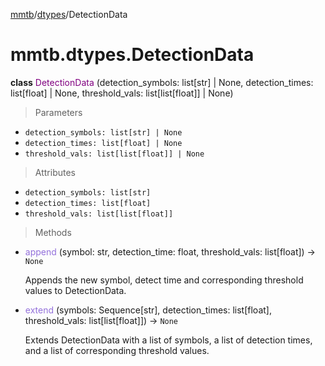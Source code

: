 [mmtb](../../README.md)/[dtypes](../dtypes.md)/DetectionData

# mmtb.dtypes.DetectionData

**class** <span style="color:purple;">DetectionData</span>
 (detection_symbols: list[str] | None, detection_times: list[float] | None, threshold_vals: list[list[float]] | None)

> Parameters

+ `detection_symbols: list[str] | None`
+ `detection_times: list[float] | None`
+ `threshold_vals: list[list[float]] | None`

> Attributes

+ `detection_symbols: list[str]`
+ `detection_times: list[float]`
+ `threshold_vals: list[list[float]]`

> Methods

+ <span style="color:mediumpurple;">append</span> (symbol: str, detection_time: float, threshold_vals: list[float]) -> `None`

    Appends the new symbol, detect time and corresponding threshold values to DetectionData.

+ <span style="color:mediumpurple;">extend</span> (symbols: Sequence[str], detection_times: list[float], threshold_vals: list[list[float]]) -> `None`

    Extends DetectionData with a list of symbols, a list of detection times, and a list of corresponding threshold values.